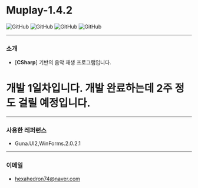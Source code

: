 # Muplay-1.4.2
![GitHub](https://img.shields.io/badge/developer-hexahedron74-blue)
![GitHub](https://img.shields.io/github/license/hexahedron74/Muplay-1.4.2)
![GitHub](https://img.shields.io/github/languages/top/hexahedron74/Muplay-1.4.2)
![GitHub](https://img.shields.io/github/languages/code-size/hexahedron74/Muplay-1.4.2)

---
### 소개
* [**CSharp**] 기반의 음악 재생 프로그램입니다.
# 개발 1일차입니다. 개발 완료하는데 2주 정도 걸릴 예정입니다.

---
### 사용한 레퍼런스
* Guna.UI2,WinForms.2.0.2.1

---
### 이메일
* hexahedron74@naver.com
